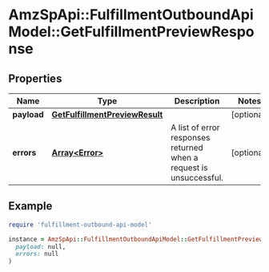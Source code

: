 # AmzSpApi::FulfillmentOutboundApiModel::GetFulfillmentPreviewResponse

## Properties

| Name | Type | Description | Notes |
| ---- | ---- | ----------- | ----- |
| **payload** | [**GetFulfillmentPreviewResult**](GetFulfillmentPreviewResult.md) |  | [optional] |
| **errors** | [**Array&lt;Error&gt;**](Error.md) | A list of error responses returned when a request is unsuccessful. | [optional] |

## Example

```ruby
require 'fulfillment-outbound-api-model'

instance = AmzSpApi::FulfillmentOutboundApiModel::GetFulfillmentPreviewResponse.new(
  payload: null,
  errors: null
)
```

